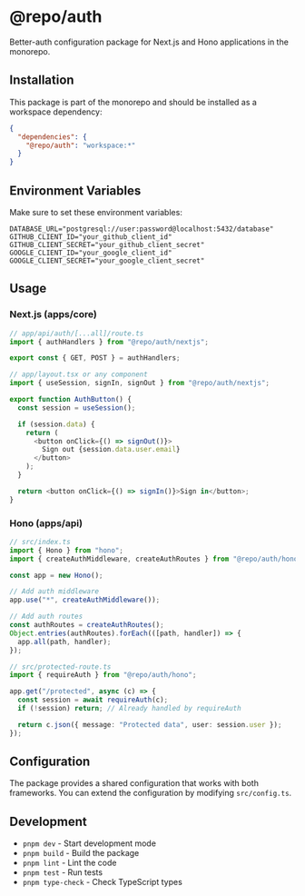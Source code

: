 # @repo/auth

Better-auth configuration package for Next.js and Hono applications in the monorepo.

## Installation

This package is part of the monorepo and should be installed as a workspace dependency:

```json
{
  "dependencies": {
    "@repo/auth": "workspace:*"
  }
}
```

## Environment Variables

Make sure to set these environment variables:

```env
DATABASE_URL="postgresql://user:password@localhost:5432/database"
GITHUB_CLIENT_ID="your_github_client_id"
GITHUB_CLIENT_SECRET="your_github_client_secret"
GOOGLE_CLIENT_ID="your_google_client_id"
GOOGLE_CLIENT_SECRET="your_google_client_secret"
```

## Usage

### Next.js (apps/core)

```typescript
// app/api/auth/[...all]/route.ts
import { authHandlers } from "@repo/auth/nextjs";

export const { GET, POST } = authHandlers;
```

```typescript
// app/layout.tsx or any component
import { useSession, signIn, signOut } from "@repo/auth/nextjs";

export function AuthButton() {
  const session = useSession();

  if (session.data) {
    return (
      <button onClick={() => signOut()}>
        Sign out {session.data.user.email}
      </button>
    );
  }

  return <button onClick={() => signIn()}>Sign in</button>;
}
```

### Hono (apps/api)

```typescript
// src/index.ts
import { Hono } from "hono";
import { createAuthMiddleware, createAuthRoutes } from "@repo/auth/hono";

const app = new Hono();

// Add auth middleware
app.use("*", createAuthMiddleware());

// Add auth routes
const authRoutes = createAuthRoutes();
Object.entries(authRoutes).forEach(([path, handler]) => {
  app.all(path, handler);
});
```

```typescript
// src/protected-route.ts
import { requireAuth } from "@repo/auth/hono";

app.get("/protected", async (c) => {
  const session = await requireAuth(c);
  if (!session) return; // Already handled by requireAuth

  return c.json({ message: "Protected data", user: session.user });
});
```

## Configuration

The package provides a shared configuration that works with both frameworks. You can extend the configuration by
modifying `src/config.ts`.

## Development

- `pnpm dev` - Start development mode
- `pnpm build` - Build the package
- `pnpm lint` - Lint the code
- `pnpm test` - Run tests
- `pnpm type-check` - Check TypeScript types
